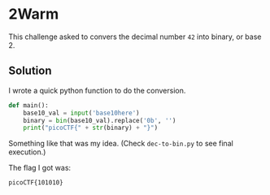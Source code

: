 # 2Warm

This challenge asked to convers the decimal number `42` into binary, or base 2.  

## Solution

I wrote a quick python function to do the conversion.

```python
def main():
    base10_val = input('base10here')
    binary = bin(base10_val).replace('0b', '')
    print("picoCTF{" + str(binary) + "}")
```

Something like that was my idea. (Check `dec-to-bin.py` to see final execution.)

The flag I got was:

```
picoCTF{101010}
```